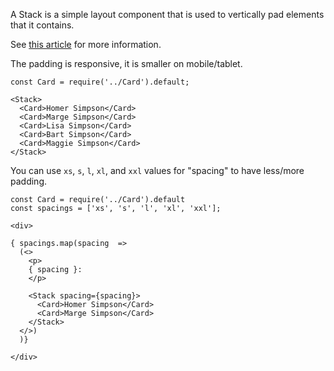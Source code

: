 A Stack is a simple layout component that is used to vertically pad elements
that it contains.

See [this article](https://every-layout.dev/layouts/stack/) for more information.

The padding is responsive, it is smaller on mobile/tablet.

```
const Card = require('../Card').default;

<Stack>
  <Card>Homer Simpson</Card>
  <Card>Marge Simpson</Card>
  <Card>Lisa Simpson</Card>
  <Card>Bart Simpson</Card>
  <Card>Maggie Simpson</Card>
</Stack>
```

You can use `xs`, `s`, `l`, `xl`, and `xxl` values for "spacing" to have less/more padding.

```
const Card = require('../Card').default
const spacings = ['xs', 's', 'l', 'xl', 'xxl'];

<div>

{ spacings.map(spacing  =>
  (<>
    <p>
    { spacing }:
    </p>

    <Stack spacing={spacing}>
      <Card>Homer Simpson</Card>
      <Card>Marge Simpson</Card>
    </Stack>
  </>)
  )}

</div>
```
